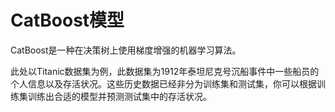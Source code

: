 # CatBoost模型
CatBoost是一种在决策树上使用梯度增强的机器学习算法。

此处以Titanic数据集为例，此数据集为1912年泰坦尼克号沉船事件中一些船员的个人信息以及存活状况。这些历史数据已经非分为训练集和测试集，你可以根据训练集训练出合适的模型并预测测试集中的存活状况。